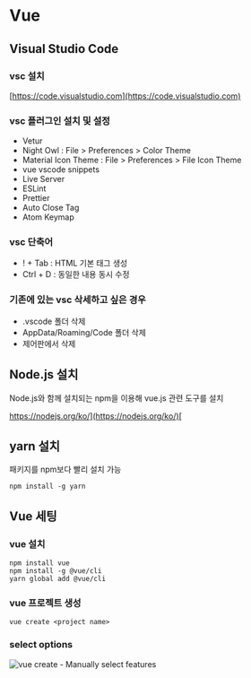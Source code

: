 # Vue

## Visual Studio Code

### vsc 설치

[https://code.visualstudio.com](https://code.visualstudio.com)

### vsc 플러그인 설치 및 설정

* Vetur
* Night Owl : File > Preferences > Color Theme
* Material Icon Theme : File > Preferences > File Icon Theme
* vue vscode snippets
* Live Server
* ESLint
* Prettier
* Auto Close Tag
* Atom Keymap

### vsc 단축어

* ! + Tab : HTML 기본 태그 생성
* Ctrl + D : 동일한 내용 동시 수정

### 기존에 있는 vsc 삭세하고 싶은 경우

* .vscode 폴더 삭제
* AppData/Roaming/Code 폴더 삭제
* 제어판에서 삭제

## Node.js 설치

Node.js와 함께 설치되는 npm을 이용해 vue.js 관련 도구를 설치

[https://nodejs.org/ko/](https://nodejs.org/ko/)[](https://nodejs.org/ko/)

## yarn 설치

패키지를 npm보다 빨리 설치 가능

```
npm install -g yarn
```

## Vue 세팅

### vue 설치

```
npm install vue
npm install -g @vue/cli
yarn global add @vue/cli
```

### vue 프로젝트 생성

```
vue create <project name>
```

### select options

![vue create - Manually select features](https://files.gitbook.com/v0/b/gitbook-28427.appspot.com/o/assets%2F-MOEdPLxZx52ByL5koss%2Fsync%2Fd698ea91d59b53943075f0e4e99c3f73fc678a33.png?generation=1607654086179752\&alt=media)

